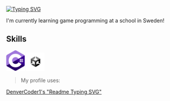 [![Typing SVG](https://readme-typing-svg.demolab.com?font=Ubuntu+Mono&pause=1000&color=0D7600&multiline=true&repeat=true&width=435&height=64&lines=Alfons;Wannabe+game+developer)](https://git.io/typing-svg)

<!--
**Snegil/Snegil** is a ✨ _special_ ✨ repository because its `README.md` (this file) appears on your GitHub profile.

Here are some ideas to get you started:

- 🔭 I’m currently working on ...
- 🌱 I’m currently learning ...
- 👯 I’m looking to collaborate on ...
- 🤔 I’m looking for help with ...
- 💬 Ask me about ...
- 📫 How to reach me: ...
- 😄 Pronouns: ...
- ⚡ Fun fact: ...
-->

I'm currently learning game programming at a school in Sweden!

## Skills

<img src="https://github.com/Snegil/Snegil/blob/main/Assets/CSharp.svg" alt="CSharp Logo" width="50" title="CSharp"/>
<img src="https://github.com/Snegil/Snegil/blob/main/Assets/U_ProfileIcon_Alpha_Positive_500x500.png" alt="Unity Logo" width="50" title="Unity"/>

> My profile uses:

[DenverCoder1's "Readme Typing SVG"](https://github.com/DenverCoder1/readme-typing-svg)
